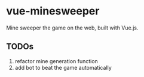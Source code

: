 # vue-minesweeper
Mine sweeper the game on the web, built with Vue.js.

## TODOs
1. refactor mine generation function
2. add bot to beat the game automatically
